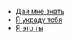 * [Дaй мнe знaть](Дaй%20мнe%20знaть)
* [Я украду тебя](Я%20украду%20тебя)
* [Я это ты](Я%20это%20ты)